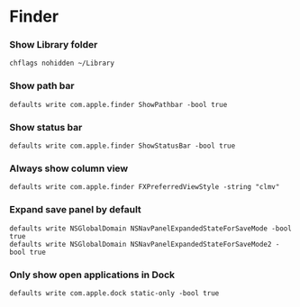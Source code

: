 # Finder

### Show Library folder

```
chflags nohidden ~/Library
```

### Show path bar

```
defaults write com.apple.finder ShowPathbar -bool true
```

### Show status bar

```
defaults write com.apple.finder ShowStatusBar -bool true
```

### Always show column view

```
defaults write com.apple.finder FXPreferredViewStyle -string "clmv"
```

### Expand save panel by default

```
defaults write NSGlobalDomain NSNavPanelExpandedStateForSaveMode -bool true
defaults write NSGlobalDomain NSNavPanelExpandedStateForSaveMode2 -bool true
```

### Only show open applications in Dock

```
defaults write com.apple.dock static-only -bool true
```
